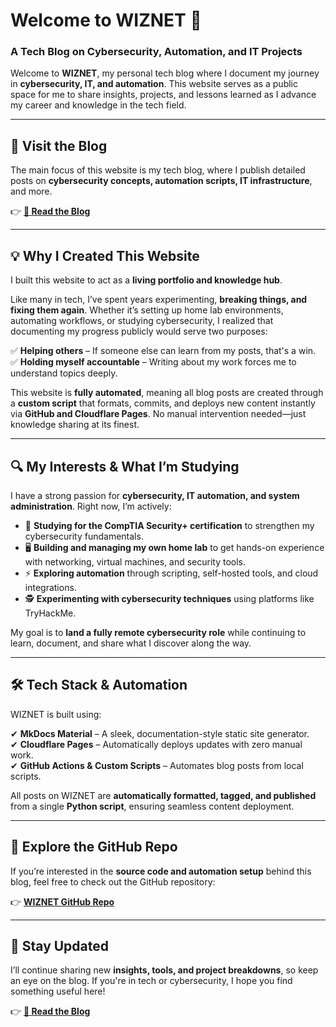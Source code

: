 # Welcome to WIZNET 🚀  
### A Tech Blog on Cybersecurity, Automation, and IT Projects  

Welcome to **WIZNET**, my personal tech blog where I document my journey in **cybersecurity, IT, and automation**. This website serves as a public space for me to share insights, projects, and lessons learned as I advance my career and knowledge in the tech field.  

---

## 🔗 Visit the Blog  
The main focus of this website is my tech blog, where I publish detailed posts on **cybersecurity concepts, automation scripts, IT infrastructure**, and more.  

👉 **[📖 Read the Blog](https://wznt.xyz/blog/)**  

---

## 💡 Why I Created This Website  
I built this website to act as a **living portfolio and knowledge hub**.  

Like many in tech, I’ve spent years experimenting, **breaking things, and fixing them again**. Whether it’s setting up home lab environments, automating workflows, or studying cybersecurity, I realized that documenting my progress publicly would serve two purposes:  

✅ **Helping others** – If someone else can learn from my posts, that's a win.  
✅ **Holding myself accountable** – Writing about my work forces me to understand topics deeply.  

This website is **fully automated**, meaning all blog posts are created through a **custom script** that formats, commits, and deploys new content instantly via **GitHub and Cloudflare Pages**. No manual intervention needed—just knowledge sharing at its finest.  

---

## 🔍 My Interests & What I’m Studying  
I have a strong passion for **cybersecurity, IT automation, and system administration**. Right now, I’m actively:  

- 📌 **Studying for the CompTIA Security+ certification** to strengthen my cybersecurity fundamentals.  
- 🖥 **Building and managing my own home lab** to get hands-on experience with networking, virtual machines, and security tools.  
- ⚡ **Exploring automation** through scripting, self-hosted tools, and cloud integrations.  
- 🕵️ **Experimenting with cybersecurity techniques** using platforms like TryHackMe.  

My goal is to **land a fully remote cybersecurity role** while continuing to learn, document, and share what I discover along the way.  

---

## 🛠️ Tech Stack & Automation  
WIZNET is built using:  

✔ **MkDocs Material** – A sleek, documentation-style static site generator.  
✔ **Cloudflare Pages** – Automatically deploys updates with zero manual work.  
✔ **GitHub Actions & Custom Scripts** – Automates blog posts from local scripts.  

All posts on WIZNET are **automatically formatted, tagged, and published** from a single **Python script**, ensuring seamless content deployment.  

---

## 📂 Explore the GitHub Repo  
If you’re interested in the **source code and automation setup** behind this blog, feel free to check out the GitHub repository:  

👉 **[WIZNET GitHub Repo](https://github.com/zachariah-jones/wznt-blog)**  

---

## 📢 Stay Updated  
I’ll continue sharing new **insights, tools, and project breakdowns**, so keep an eye on the blog. If you're in tech or cybersecurity, I hope you find something useful here!  

👉 **[📖 Read the Blog](https://wznt.xyz/blog/)**  
